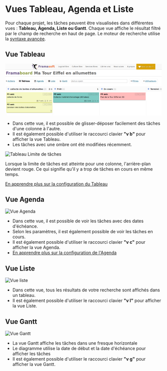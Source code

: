 Vues Tableau, Agenda et Liste
==============================
Pour chaque projet, les tâches peuvent être visualisées dans différentes vues : **Tableau, Agenda, Liste ou Gantt**. Chaque vue affiche le résultat filtré par le champ de recherche en haut de page. Le moteur de recherche utilise la [syntaxe avancée](search.markdown).

Vue Tableau
----------
![Vue Tableau](captures/kanboard-board.png)

- Dans cette vue, il est possible de glisser-déposer facilement des tâches d'une colonne à l'autre.
- Il est également possible d'utiliser le raccourci clavier **"v b"** pour afficher la vue Tableau.
- Les tâches avec une ombre ont été modifiées récemment.

![Tableau Limite de tâches](http://kanboard.net/screenshots/documentation/board-task-limit.png)

Lorsque la limite de tâches est atteinte pour une colonne, l'arrière-plan devient rouge. Ce qui signifie qu'il y a trop de tâches en cours en même temps.

[En apprendre plus sur la configuration du Tableau](board-configuration.markdown)
 
Vue Agenda
--------------

![Vue Agenda](http://kanboard.net/screenshots/documentation/calendar-view.png)

- Dans cette vue, il est possible de voir les tâches avec des dates d'échéance.
- Selon les paramètres, il est également possible de voir les tâches en cours.
- Il est également possible d'utiliser le raccourci clavier **"v c"** pour afficher la vue Agenda.
- [En apprendre plus sur la configuration de l'Agenda](calendar-configuration.markdown)

Vue Liste
----------

![Vue liste](http://kanboard.net/screenshots/documentation/list-view.png)

- Dans cette vue, tous les résultats de votre recherche sont affichés dans un tableau.
- Il est également possible d'utiliser le raccourci clavier **"v l"** pour afficher la vue Liste.

Vue Gantt
----------

![Vue Gantt](http://kanboard.net/screenshots/documentation/gantt-view.png)

- La vue Gantt affiche les tâches dans une fresque horizontale
- Le diagramme utilise la date de début et la date d'échéance pour afficher les tâches
- Il est également possible d'utiliser le raccourci clavier **"v g"** pour afficher la vue Gantt.
